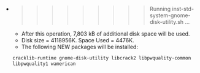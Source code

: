 * >>>>>>>>> Running inst-std-system-gnome-disk-utility.sh ...
  * After this operation, 7,803 kB of additional disk space will be used.
  * Disk size = 4118956K. Space Used = 4476K.
  * The following NEW packages will be installed:
  ```bash
  cracklib-runtime gnome-disk-utility libcrack2 libpwquality-common
  libpwquality1 wamerican
  ```
